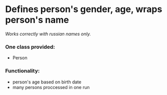 # Defines person's gender, age, wraps person's name
_Works correctly with russian names only._

### One class provided:
- Person

### Functionality:
- person's age based on birth date
- many persons proccessed in one run
